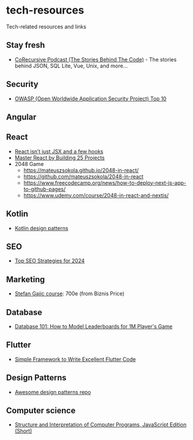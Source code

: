 # tech-resources
Tech-related resources and links

## Stay fresh
- [CoRecursive Podcast (The Stories Behind The Code)](https://corecursive.com/) - The stories behind JSON, SQL Lite, Vue, Unix, and more...

## Security
- [OWASP (Open Worldwide Application Security Project) Top 10](https://owasp.org/Top10/)

## Angular

## React
- [React isn’t just JSX and a few hooks](https://dev.to/prakhart111/react-isnt-just-jsx-and-a-few-hooks-l09)
- [Master React by Building 25 Projects](https://www.freecodecamp.org/news/master-react-by-building-25-projects/)
- 2048 Game
  - https://mateuszsokola.github.io/2048-in-react/
  - https://github.com/mateuszsokola/2048-in-react
  - https://www.freecodecamp.org/news/how-to-deploy-next-js-app-to-github-pages/
  - https://www.udemy.com/course/2048-in-react-and-nextjs/

## Kotlin
- [Kotlin design patterns](https://github.com/dbacinski/Design-Patterns-In-Kotlin)

## SEO
- [Top SEO Strategies for 2024](https://www.cmswire.com/digital-marketing/state-of-search-top-seo-strategies/)

## Marketing
- [Stefan Gajic course](https://stefangajic.com/najjaci-marketing-kurs-ikada/): 700e (from Biznis Price)

## Database
- [Database 101: How to Model Leaderboards for 1M Player's Game](https://dev.to/danielhe4rt/database-101-how-to-model-leaderboards-for-1m-players-game-2pfa)

## Flutter
- [Simple Framework to Write Excellent Flutter Code](https://filledstacks.substack.com/p/simple-framework-to-write-excellent?r=1zlz2w&utm_campaign=post&utm_medium=web)

## Design Patterns
- [Awesome design patterns repo](https://github.com/DovAmir/awesome-design-patterns?tab=readme-ov-file)

## Computer science
- [Structure and Interpretation of Computer Programs, JavaScript Edition (Short)](https://sourceacademy.org/sicpjs/index)


